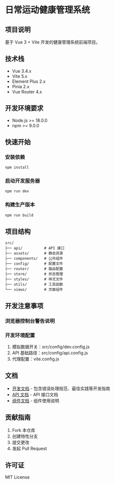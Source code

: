 # 日常运动健康管理系统

## 项目说明
基于 Vue 3 + Vite 开发的健康管理系统前端项目。

## 技术栈
- Vue 3.4.x
- Vite 5.x
- Element Plus 2.x
- Pinia 2.x
- Vue Router 4.x

## 开发环境要求
- Node.js >= 18.0.0
- npm >= 9.0.0

## 快速开始

### 安装依赖
```bash
npm install
```

### 启动开发服务器
```bash
npm run dev
```

### 构建生产版本
```bash
npm run build
```

## 项目结构
```
src/
├── api/          # API 接口
├── assets/       # 静态资源
├── components/   # 公共组件
├── config/       # 配置文件
├── router/       # 路由配置
├── store/        # 状态管理
├── styles/       # 样式文件
├── utils/        # 工具函数
└── views/        # 页面组件
```

## 开发注意事项

### 浏览器控制台警告说明

### 开发环境配置
1. 模拟数据开关：src/config/dev.config.js
2. API 基础路径：src/config/api.config.js
3. 代理配置：vite.config.js

## 文档
- [开发文档](docs/DEVELOPMENT.md) - 包含错误处理规范、最佳实践等开发指南
- [API 文档](docs/API.md) - API 接口文档
- [组件文档](docs/COMPONENTS.md) - 组件使用说明

## 贡献指南
1. Fork 本仓库
2. 创建特性分支
3. 提交更改
4. 发起 Pull Request

## 许可证
MIT License